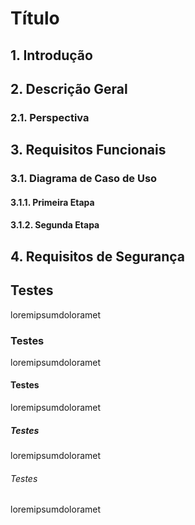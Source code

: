 # Título

## 1. Introdução

## 2. Descrição Geral

### 2.1. Perspectiva

## 3. Requisitos Funcionais

### 3.1. Diagrama de Caso de Uso

#### 3.1.1. Primeira Etapa

#### 3.1.2. Segunda Etapa

## 4. Requisitos de Segurança

## Testes

loremipsumdoloramet

### Testes

loremipsumdoloramet

#### Testes

loremipsumdoloramet

##### Testes

loremipsumdoloramet

###### Testes

loremipsumdoloramet

